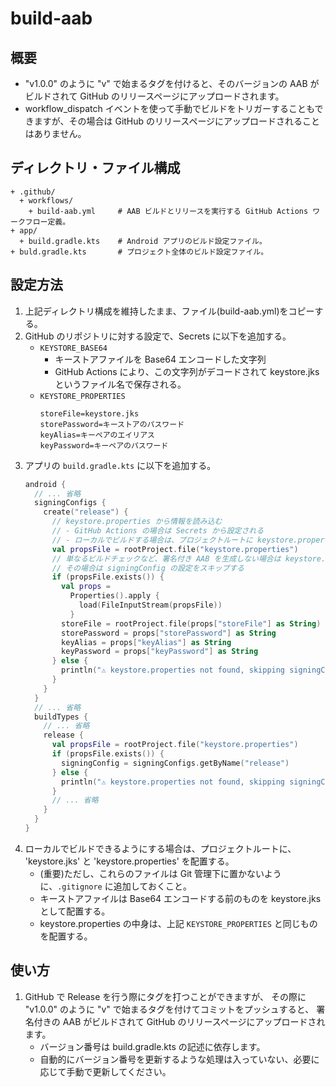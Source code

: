 # build-aab

## 概要

- "v1.0.0" のように "v" で始まるタグを付けると、そのバージョンの AAB がビルドされて GitHub のリリースページにアップロードされます。
- workflow_dispatch イベントを使って手動でビルドをトリガーすることもできますが、その場合は GitHub のリリースページにアップロードされることはありません。

## ディレクトリ・ファイル構成

```text
+ .github/
  + workflows/
    + build-aab.yml     # AAB ビルドとリリースを実行する GitHub Actions ワークフロー定義。
+ app/
  + build.gradle.kts    # Android アプリのビルド設定ファイル。
+ buld.gradle.kts       # プロジェクト全体のビルド設定ファイル。
```

## 設定方法

1. 上記ディレクトリ構成を維持したまま、ファイル(build-aab.yml)をコピーする。
2. GitHub のリポジトリに対する設定で、Secrets に以下を追加する。
   - `KEYSTORE_BASE64`
     - キーストアファイルを Base64 エンコードした文字列
     - GitHub Actions により、この文字列がデコードされて keystore.jks というファイル名で保存される。
   - `KEYSTORE_PROPERTIES`
       ```text
       storeFile=keystore.jks
       storePassword=キーストアのパスワード
       keyAlias=キーペアのエイリアス
       keyPassword=キーペアのパスワード
       ```
3. アプリの `build.gradle.kts` に以下を追加する。
   ```kotlin
   android {
     // ... 省略
     signingConfigs {
       create("release") {
         // keystore.properties から情報を読み込む
         // - GitHub Actions の場合は Secrets から設定される
         // - ローカルでビルドする場合は、プロジェクトルートに keystore.properties が配置されている前提
         val propsFile = rootProject.file("keystore.properties")
         // 単なるビルドチェックなど、署名付き AAB を生成しない場合は keystore.properties は不要
         // その場合は signingConfig の設定をスキップする
         if (propsFile.exists()) {
           val props =
             Properties().apply {
               load(FileInputStream(propsFile))
             }
           storeFile = rootProject.file(props["storeFile"] as String)
           storePassword = props["storePassword"] as String
           keyAlias = props["keyAlias"] as String
           keyPassword = props["keyPassword"] as String
         } else {
           println("⚠️ keystore.properties not found, skipping signingConfig setup")
         }
       }
     }
     // ... 省略
     buildTypes {
       // ... 省略
       release {
         val propsFile = rootProject.file("keystore.properties")
         if (propsFile.exists()) {
           signingConfig = signingConfigs.getByName("release")
         } else {
           println("⚠️ keystore.properties not found, skipping signingConfig assignment")
         }
         // ... 省略
       }
     }
   }
   ```
4. ローカルでビルドできるようにする場合は、プロジェクトルートに、 'keystore.jks' と 'keystore.properties' を配置する。
   - (重要)ただし、これらのファイルは Git 管理下に置かないように、`.gitignore` に追加しておくこと。
   - キーストアファイルは Base64 エンコードする前のものを keystore.jks として配置する。
   - keystore.properties の中身は、上記 `KEYSTORE_PROPERTIES` と同じものを配置する。

## 使い方

1. GitHub で Release を行う際にタグを打つことができますが、
   その際に "v1.0.0" のように "v" で始まるタグを付けてコミットをプッシュすると、
   署名付きの AAB がビルドされて GitHub のリリースページにアップロードされます。
   - バージョン番号は build.gradle.kts の記述に依存します。
   - 自動的にバージョン番号を更新するような処理は入っていない、必要に応じて手動で更新してください。
